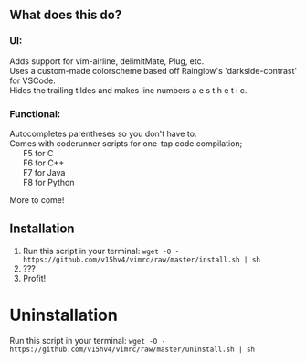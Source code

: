 ## What does this do?
### UI:
Adds support for vim-airline, delimitMate, Plug, etc.  
Uses a custom-made colorscheme based off Rainglow's 'darkside-contrast' for VSCode.  
Hides the trailing tildes and makes line numbers a e s t h e t i c.  

### Functional: 
Autocompletes parentheses so you don't have to.  
Comes with coderunner scripts for one-tap code compilation;  
&nbsp;&nbsp;&nbsp;&nbsp;&nbsp;&nbsp;F5 for C  
&nbsp;&nbsp;&nbsp;&nbsp;&nbsp;&nbsp;F6 for C++  
&nbsp;&nbsp;&nbsp;&nbsp;&nbsp;&nbsp;F7 for Java  
&nbsp;&nbsp;&nbsp;&nbsp;&nbsp;&nbsp;F8 for Python  

More to come!


## Installation
1. Run this script in your terminal: ```wget -O - https://github.com/v15hv4/vimrc/raw/master/install.sh | sh```
2. ???
3. Profit!

# Uninstallation
Run this script in your terminal:  ```wget -O - https://github.com/v15hv4/vimrc/raw/master/uninstall.sh | sh``` 
